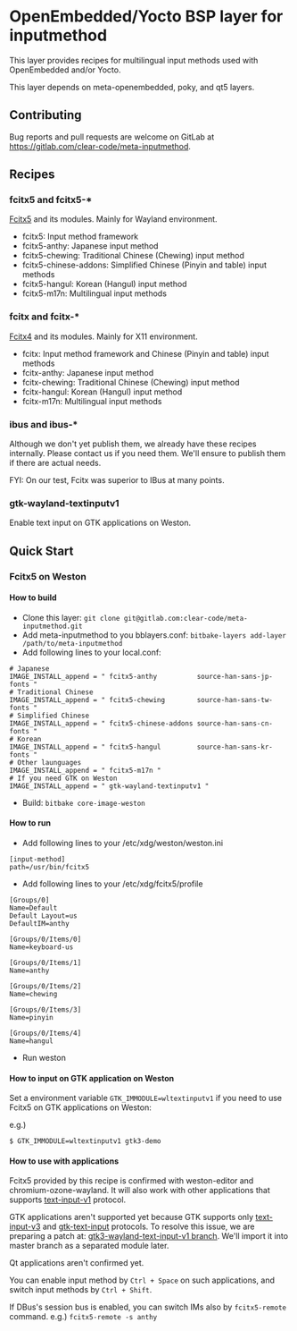 OpenEmbedded/Yocto BSP layer for inputmethod
=============================================

This layer provides recipes for multilingual input methods used with
OpenEmbedded and/or Yocto.

This layer depends on meta-openembedded, poky, and qt5 layers.

Contributing
------------

Bug reports and pull requests are welcome on GitLab at
https://gitlab.com/clear-code/meta-inputmethod.

Recipes
-------

### fcitx5 and fcitx5-*

[Fcitx5](https://fcitx-im.org/wiki/Fcitx_5) and its modules.
Mainly for Wayland environment.

* fcitx5: Input method framework
* fcitx5-anthy: Japanese input method
* fcitx5-chewing: Traditional Chinese (Chewing) input method
* fcitx5-chinese-addons: Simplified Chinese (Pinyin and table) input methods
* fcitx5-hangul: Korean (Hangul) input method
* fcitx5-m17n: Multilingual input methods

### fcitx and fcitx-*

[Fcitx4](https://fcitx-im.org/wiki/Fcitx) and its modules.
Mainly for X11 environment.

* fcitx: Input method framework and Chinese (Pinyin and table) input methods
* fcitx-anthy: Japanese input method
* fcitx-chewing: Traditional Chinese (Chewing) input method
* fcitx-hangul: Korean (Hangul) input method
* fcitx-m17n: Multilingual input methods

### ibus and ibus-*

Although we don't yet publish them, we already have these recipes internally.
Please contact us if you need them. We'll ensure to publish them if there are
actual needs.

FYI: On our test, Fcitx was superior to IBus at many points.

### gtk-wayland-textinputv1

Enable text input on GTK applications on Weston.

Quick Start
-----------

### Fcitx5 on Weston

#### How to build

* Clone this layer:
  `git clone git@gitlab.com:clear-code/meta-inputmethod.git `
* Add meta-inputmethod to you bblayers.conf:
  `bitbake-layers add-layer /path/to/meta-inputmethod`
* Add following lines to your local.conf:
```
# Japanese
IMAGE_INSTALL_append = " fcitx5-anthy          source-han-sans-jp-fonts "
# Traditional Chinese
IMAGE_INSTALL_append = " fcitx5-chewing        source-han-sans-tw-fonts "
# Simplified Chinese
IMAGE_INSTALL_append = " fcitx5-chinese-addons source-han-sans-cn-fonts "
# Korean
IMAGE_INSTALL_append = " fcitx5-hangul         source-han-sans-kr-fonts "
# Other launguages
IMAGE_INSTALL_append = " fcitx5-m17n "
# If you need GTK on Weston
IMAGE_INSTALL_append = " gtk-wayland-textinputv1 "
```
* Build: `bitbake core-image-weston`

#### How to run

* Add following lines to your /etc/xdg/weston/weston.ini
```
[input-method]
path=/usr/bin/fcitx5
```
* Add following lines to your /etc/xdg/fcitx5/profile
```
[Groups/0]
Name=Default
Default Layout=us
DefaultIM=anthy

[Groups/0/Items/0]
Name=keyboard-us

[Groups/0/Items/1]
Name=anthy

[Groups/0/Items/2]
Name=chewing

[Groups/0/Items/3]
Name=pinyin

[Groups/0/Items/4]
Name=hangul
```
* Run weston

#### How to input on GTK application on Weston

Set a environment variable `GTK_IMMODULE=wltextinputv1` if you need to use Fcitx5 on GTK applications on Weston:

e.g.)

```
$ GTK_IMMODULE=wltextinputv1 gtk3-demo
```

#### How to use with applications

Fcitx5 provided by this recipe is confirmed with weston-editor and
chromium-ozone-wayland. It will also work with other applications
that supports
[text-input-v1](https://gitlab.freedesktop.org/wayland/wayland-protocols/-/blob/master/unstable/text-input/text-input-unstable-v1.xml)
protocol.

GTK applications aren't supported yet because GTK supports only
[text-input-v3](https://gitlab.freedesktop.org/wayland/wayland-protocols/-/blob/master/unstable/text-input/text-input-unstable-v3.xml)
and
[gtk-text-input](https://gitlab.gnome.org/GNOME/mutter/-/commit/efd7a4af5e37299f17011a7f39cc66d8416a1bf9)
protocols.
To resolve this issue, we are preparing a patch at:
[gtk3-wayland-text-input-v1 branch](./-/tree/gtk3-wayland-text-input-v1).
We'll import it into master branch as a separated module later.

Qt applications aren't confirmed yet.

You can enable input method by `Ctrl + Space` on such applications, and switch
input methods by `Ctrl + Shift`.

If DBus's session bus is enabled, you can switch IMs also by `fcitx5-remote`
command. e.g.) `fcitx5-remote -s anthy`

